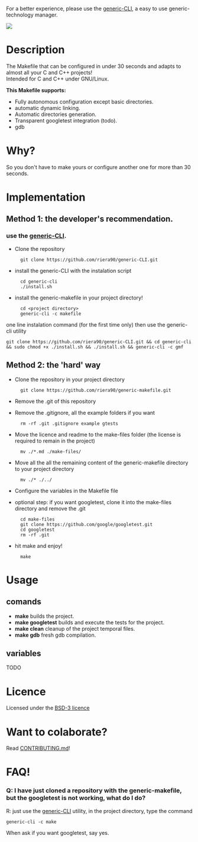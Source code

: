 For a better experience, please use the  [generic-CLI](https://github.com/riera90/generic-CLI), a easy to use generic-technology manager.

![](https://github.com/riera90/generic-makefile/blob/master/make-files/logo.png)

# Description

The Makefile that can be configured in under 30 seconds and adapts to almost all your C and C++ projects!  
Intended for C and C++ under GNU/Linux.


**This Makefile supports:**

- Fully autonomous configuration except basic directories.
- automatic dynamic linking.
- Automatic directories generation.
- Transparent googletest integration (todo).
- gdb

# Why?

So you don't have to make yours or configure another one for more than 30 seconds.

# Implementation

## Method 1: the developer's recommendation.

### use the [generic-CLI](https://github.com/riera90/generic-CLI).

- Clone the repository

		git clone https://github.com/riera90/generic-CLI.git
	
- install the generic-CLI with the instalation script
	
		cd generic-cli
		./install.sh
	
- install the generic-makefile in your project directory!
		
		cd <project directory>
		generic-cli -c makefile
	
one line instalation command (for the first time only) then use the generic-cli utility
		
	git clone https://github.com/riera90/generic-CLI.git && cd generic-cli && sudo chmod +x ./install.sh && ./install.sh && generic-cli -c gmf

## Method 2: the 'hard' way

- Clone the repository in your project directory

		git clone https://github.com/riera90/generic-makefile.git
		
- Remove the .git of this repository
- Remove the .gitignore, all the example folders if you want

		rm -rf .git .gitignore example gtests

- Move the licence and readme to the make-files folder (the license is required to remain in the project)

		mv ./*.md ./make-files/

- Move all the all the remaining content of the generic-makefile directory to your project directory

		mv ./* ./../

- Configure the variables in the Makefile file
- optional step: if you want googletest, clone it into the make-files directory and remove the .git

		cd make-files
		git clone https://github.com/google/googletest.git
		cd googletest
		rm -rf .git

- hit make and enjoy!

		make




# Usage

## comands

- **make** builds the project.
- **make googletest** builds and execute the tests for the project.
- **make clean** cleanup of the project temporal files.
- **make gdb** fresh gdb compilation.

## variables

TODO

# Licence

Licensed under the [BSD-3 licence](https://github.com/riera90/generic-makefile/blob/master/LICENSE.md)


# Want to colaborate?

Read [CONTRIBUTING.md](https://github.com/riera90/generic-makefile/blob/master/CONTRIBUTING.md)!

# FAQ!

### Q: I have just cloned a repository with the generic-makefile, but the googletest is not working, what do I do?
R: just use the [generic-CLI](https://github.com/riera90/generic-CLI) utility, in the project directory, type the command

	generic-cli -c make

When ask if you want googletest, say yes.
